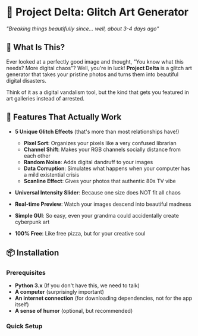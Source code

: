 # 🎨 Project Delta: Glitch Art Generator

*"Breaking things beautifully since... well, about 3-4 days ago"*

## 🌟 What Is This?

Ever looked at a perfectly good image and thought, "You know what this needs? More digital chaos"? Well, you're in luck! **Project Delta** is a glitch art generator that takes your pristine photos and turns them into beautiful digital disasters.

Think of it as a digital vandalism tool, but the kind that gets you featured in art galleries instead of arrested.

## 🚀 Features That Actually Work

- **5 Unique Glitch Effects** (that's more than most relationships have!)
  - **Pixel Sort**: Organizes your pixels like a very confused librarian
  - **Channel Shift**: Makes your RGB channels socially distance from each other
  - **Random Noise**: Adds digital dandruff to your images
  - **Data Corruption**: Simulates what happens when your computer has a mild existential crisis
  - **Scanline Effect**: Gives your photos that authentic 80s TV vibe

- **Universal Intensity Slider**: Because one size does NOT fit all chaos
- **Real-time Preview**: Watch your images descend into beautiful madness
- **Simple GUI**: So easy, even your grandma could accidentally create cyberpunk art
- **100% Free**: Like free pizza, but for your creative soul

## 📦 Installation

### Prerequisites
- **Python 3.x** (If you don't have this, we need to talk)
- **A computer** (surprisingly important)
- **An internet connection** (for downloading dependencies, not for the app itself)
- **A sense of humor** (optional, but recommended)

### Quick Setup
